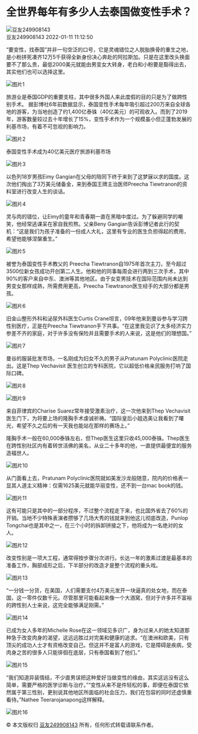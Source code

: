 # 全世界每年有多少人去泰国做变性手术？

![豆友249908143](https://img3.doubanio.com/icon/u249908143-2.jpg)  
豆友249908143 2022-01-11 11:12:50

“要变性，找泰国”并非一句空泛的口号，它是灵魂错位之人脱胎换骨的重生之地，是小粉拼死凑齐12万5千获得全新身份决心奔赴的阿拉斯加。只是在这里改头换面要不了那么贵，最低2000美元就能由男变女大转身，老白和小粉要是豁得出去，其实他们也可以选择这里。

![图片1](https://img3.doubanio.com/view/note/l/public/p87089677.webp)

旅游业是泰国GDP的重要支柱，其中很多外国人来此度假的目的只是为了做跨性别手术。 据彭博社6年前数据显示，泰国变性手术每年吸引超过200万来自全球各地的游客，为当地创造了约1,400亿泰铢（40亿美元）的可观收入。而到了2019年，游客数量较过去十年增长了15%，变性手术作为一个规模虽小但正蓬勃发展的利基市场，有着不可忽视的影响力。

![图片2](https://img1.doubanio.com/view/note/l/public/p87089678.webp)

泰国变性手术成为40亿美元医疗旅游利基市场

![图片3](https://img1.doubanio.com/view/note/l/public/p87089679.webp)

以色列18岁男孩Eimy Gangian在父母的陪同下终于来到了这梦寐以求的国度。这次他们掏出了3万美元储备金，来到泰国王牌主治医师Preecha Tiewtranon的资料室进行改变人生的谈话。

![图片4](https://img1.doubanio.com/view/note/l/public/p87089680.webp)

灵与肉的错位，让Eimy的童年和青春期一直在黑暗中度过。为了躲避同学的嘲笑，他经常逃课呆在家自我煎熬。父亲Beny Gangian告诉彭博记者此行的契机：“这是我们为孩子准备的一份成人大礼，这里有专业的医生负担得起的费用，希望他能够涅槃重生。”

![图片5](https://img2.doubanio.com/view/note/l/public/p87089681.webp)

被誉为泰国变性手术教父的 Preecha Tiewtranon自1975年首次主刀，至今超过3500位新女孩成功开创第二人生。他和他的同事每周会进行两到三次手术，其中90%的客户来自中东、澳洲等其他地区。由于女变男技术在国际范围内尚未达到男变女那样成熟，所需费用更高，Preecha Tiewtranon医生经手的大部分都是男孩。

![图片6](https://img3.doubanio.com/view/note/l/public/p87089682.webp)

旧金山整形外科和泌尿外科医生Curtis Crane坦言，09年他来到曼谷参与学习跨性别医疗，正是在Preecha Tiewtranon手下共事。“在这里我见识了太多经济实力参差不齐的家庭，对于许多没有保险并且需要手术的人来说，这是他们的理想国。”

![图片7](https://img3.doubanio.com/view/note/l/public/p87089683.webp)

曼谷的服装批发市场，一名刚成为妇女不久的男子从Pratunam Polyclinic医院走出。这是Thep Vechavisit 医生创立的专科医院，它以超低价格亲民服务打响了国际口碑。

![图片8](https://img9.doubanio.com/view/note/l/public/p87089684.webp)

![图片9](https://img9.doubanio.com/view/note/l/public/p87089685.webp)

来自菲律宾的Charise Suarez常年接受激素治疗，这一次他来到Thep Vechavisit医生门下，为将要上场的隆胸手术虔诚祈祷。“国际皇后小姐选美让我看到了曙光，希望不久之后的有一天我也能站在那样的赛场上。”

隆胸手术一般在60,000泰铢左右，但Thep医生这里只收45,000泰铢。Thep医生在跨性别社区内有着转世活佛的美名，从业二十多年的他，一直提供最便宜的服务造福世人。

![图片10](https://img9.doubanio.com/view/note/l/public/p87089686.webp)

从门面看上去，Pratunam Polyclinic医院就如美发沙龙般随意，院内的价格表一显其人道主义精神：仅需1625美元就能华丽变性，还不到一台mac book的钱。

![图片11](https://img3.doubanio.com/view/note/l/public/p87089687.webp)

这有可能只是其中的一部分程序，不过整个流程走下来，也比国外省去了60%的开销。当地不少特殊表演者攒够了几场大秀的钱就来到他这儿彻底改造，Punlop Tongchai也是其中之一，在三个小时的拆卸拼接之下，他将成为一名绝对的女人。

![图片12](https://img1.doubanio.com/view/note/l/public/p87089688.webp)

改变性别是一项大工程，通常得按步骤分次进行。长达一年的激素过渡是最基本的准备工作，胸部成形之后，下半部分的改造才是整个流程的重头戏。

![图片13](https://img1.doubanio.com/view/note/l/public/p87089689.webp)

“一分钱一分货，在美国，人们需要支付4万美元发开一块逼真的处女地，而在泰国，这一零件仅数千元。尽管那里可能看起来像一个大酒窝，但对于许多并不富裕的跨性别人士来说，这完全能够满足刚需。”

![图片14](https://img1.doubanio.com/view/note/l/public/p87089690.webp)

已成为女人多年的Michelle Rose在这一领域见多识广，身为过来人的她太知道那种急于改变肉身的渴望，这远远胜过对完美和健康的追求。“在澳洲和欧美，只有顶尖的成功人士才有资格改变自己。但这并不是富人的游戏，它是障碍是疾病，受肉身之苦的很多人只能徘徊在底层，只有泰国看到了他们。”

![图片15](https://img2.doubanio.com/view/note/l/public/p87089691.webp)

“我们知道异装情结，不少直男误把这种爱好当做变性的缘由，其实这远没有这么简单，需要严格的医学诊断与治疗。”“变性从来不是件轻松的事，即便在泰国它依然属于第三性别，更别说其他地区所面临的社会压力，我们在包容的同时还虚慎重看待。”Nathee Teerarojanapong这样解释。

![图片16](https://img3.doubanio.com/view/note/l/public/p87089692.webp)

© 本文版权归 [豆友249908143](https://www.douban.com/people/249908143/) 所有，任何形式转载请联系作者。
<!-- tcd_original_link https://m.douban.com/note/823737910/ -->
